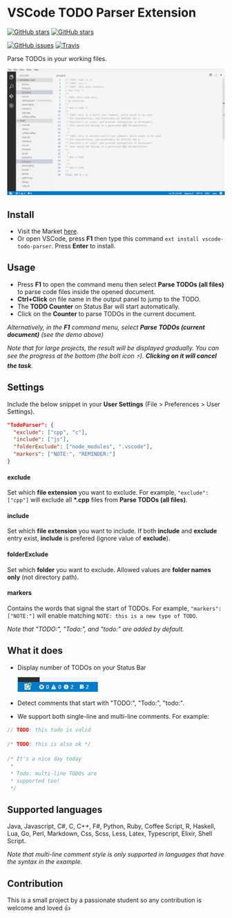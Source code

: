 # VSCode TODO Parser Extension
[![GitHub stars](https://img.shields.io/badge/marketplace-download-blue.svg)](https://marketplace.visualstudio.com/items?itemName=minhthai.vscode-todo-parser)
[![GitHub stars](https://img.shields.io/badge/github-view%20source-blue.svg?style=social)](https://github.com/kantlove/vscode-todo-parser)

[![GitHub issues](https://img.shields.io/github/issues/kantlove/vscode-todo-parser.svg)](https://github.com/kantlove/vscode-todo-parser/issues)
[![Travis](https://img.shields.io/travis/kantlove/vscode-todo-parser.svg?maxAge=2592000)]()

Parse TODOs in your working files.

![Demo](./images/demo_vscode1.2.gif "Demo")

## Install
- Visit the Market [here](https://marketplace.visualstudio.com/items?itemName=minhthai.vscode-todo-parser).
- Or open VSCode, press **F1** then type this command `ext install vscode-todo-parser`. Press **Enter** to install.

## Usage
- Press __F1__ to open the command menu then select __Parse TODOs (all files)__ to parse code files inside the opened document.
- **Ctrl+Click** on file name in the output panel to jump to the TODO.
- The __TODO Counter__ on Status Bar will start automatically.
- Click on the __Counter__ to parse TODOs in the current document.

_Alternatively, in the **F1** command menu, select __Parse TODOs (current document)__ (see the demo above)_

_Note that for large projects, the result will be displayed gradually. You can see the progress at the bottom (the bolt icon :zap:). **Clicking on it will cancel the task**._
## Settings
Include the below snippet in your __User Settings__ (File > Preferences > User Settings).
```json
"TodoParser": {
  "exclude": ["cpp", "c"],
  "include": ["js"],
  "folderExclude": ["node_modules", ".vscode"],
  "markers": ["NOTE:", "REMINDER:"]
}
```
#### exclude
Set which __file extension__ you want to exclude. For example, `"exclude": ["cpp"]` will exclude all __*.cpp__ files from __Parse TODOs (all files)__.
#### include
Set which __file extension__ you want to include. If both **include** and **exclude** entry exist, **include** is prefered (ignore value of **exclude**).
#### folderExclude
Set which __folder__ you want to exclude. Allowed values are __folder names only__ (not directory path).
#### markers
Contains the words that signal the start of TODOs. For example, `"markers": ["NOTE:"]` will enable matching `NOTE: this is a new type of TODO`. 

*Note that "TODO:", "Todo:", and "todo:" are added by default.*


## What it does
- Display number of TODOs on your Status Bar

  ![status bar](./images/status_bar.jpg "Status bar")

- Detect comments that start with "TODO:", "Todo:", "todo:".
- We support both single-line and multi-line comments. For example:

```java
// TODO: this todo is valid

/* TODO: this is also ok */

/* It's a nice day today
 *
 * Todo: multi-line TODOs are
 * supported too!
 */
```

## Supported languages
Java, Javascript, C#, C, C++, F#, Python, Ruby, Coffee Script, R, Haskell, Lua, Go, Perl, Markdown, Css, Scss, Less, Latex, Typescript, Elixir, Shell Script.

*Note that multi-line comment style is only supported in languages that have the syntax in the example.*

## Contribution
This is a small project by a passionate student so any contribution is welcome and loved :+1:





